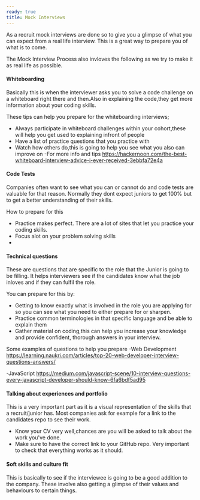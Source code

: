 ```yaml
---
ready: true
title: Mock Interviews
---
```



As a recruit mock interviews are done so to give you a glimpse of what you can expect from a real
life interview. This is a great way to prepare you of what is to come.

The Mock Interview Process also invloves the following as we try to make it as real life as possible.

#### Whiteboarding
Basically this is when the interviewer asks you to solve a code challenge on a whiteboard 
right there and then.Also in explaining the code,they get more information about your coding skills.

These tips can help you prepare for the whiteboarding interviews;
- Always participate in whiteboard challenges within your cohort,these will help you get used to explaining infront of people
- Have a list of practice questions that you practice with
- Watch how others do,this is going to help you see what you also can improve on
-For more info and tips
 https://hackernoon.com/the-best-whiteboard-interview-advice-i-ever-received-3ebbfa72e4a


#### Code Tests
Companies often want to see what you can or cannot do and code tests are valuable for that reason.
Normally they dont expect juniors to get 100% but to get a better understanding of their skills.

How to prepare for this
- Practice makes perfect. There are a lot of sites that let you practice your coding skills.
- Focus alot on your problem solving skills
- 


#### Technical questions
These are questions that are specific to the role that the Junior is going to be filling.
It helps interviewers see if the candidates know what the job inloves and if they can fulfil the role.

You can prepare for this by:
- Getting to know exactly what is involved in the role you are applying for so you can see what you need to either prepare for or sharpen.
- Practice common terminologies in that specific language and be able to explain them
- Gather material on coding,this can help you increase your knowledge and provide confident, thorough answers in your interview.


Some examples of questions to help you prepare
-Web Development
https://learning.naukri.com/articles/top-20-web-developer-interview-questions-answers/

-JavaScript
https://medium.com/javascript-scene/10-interview-questions-every-javascript-developer-should-know-6fa6bdf5ad95

#### Talking about experiences and portfolio
This is a very important part as it is a visual representation of the skills that a recruit/junior has.
Most companies ask for example for a link to the candidates repo to see their work.

- Know your CV very well,chances are you will be asked to talk about the work you've done.
- Make sure to have the correct link to your GitHub repo. Very important to check that everything works as it should.


#### Soft skills and culture fit 
This is basically to see if the interviewee is going to be a good addition to the company.
These involve also getting a glimpse of their values and behaviours to certain things.